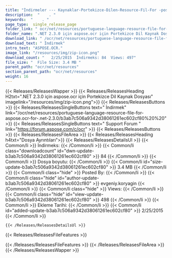 ```yaml
---
title: "İndirmeler --- Kaynaklar-Portekizce-Dilen-Resource-Fil-For -pose.OCR-FOR-.NET-2.3.0." 
description:  "    . " 
keywords:  "    . " 
page_type:  single_release_page
folder_link: " ocr/net/resources/portuguese-language-resource-file-for-aspose.ocr-for-.net-2.3.0/"
folder_name: ".NET 2.3.0 için aspose.ocr için Portekizce Dil Kaynak Dosyası"
download_link: " /ocr/net/resources/portuguese-language-resource-file-for-aspose.ocr-for-.net-2.3.0/b3ab7c506a9342d38061261ec602cf80"
download_text: " İndirmek"
intro_text: "ASPOSE.OCR."
image_link: "/resources/img/zip-icon.png"
download_count: "   2/25/2015  İndirmeks: 84  Views: 497"
file_size: "  File Size: 3.4 MB "
parent_path: "ocr/net/resources"
section_parent_path: "ocr/net/resources"
weight: 16
---
```


{{< Releases/ReleasesWapper >}}
  {{< Releases/ReleasesHeading H2txt=".NET 2.3.0 için aspose.ocr için Portekizce Dil Kaynak Dosyası" imagelink="/resources/img/zip-icon.png">}}
  {{< Releases/ReleasesButtons >}}
    {{< Releases/ReleasesSingleButtons text=" İndirmek" link="/ocr/net/resources/portuguese-language-resource-file-for-aspose.ocr-for-.net-2.3.0/b3ab7c506a9342d38061261ec602cf80%20%20" >}}
    {{< Releases/ReleasesSingleButtons text=" Support Forum " link="https://forum.aspose.com/c/ocr" >}}
  {{< Releases/ReleasesButtons >}}
  {{< Releases/ReleasesFileArea >}}
    {{< Releases/ReleasesHeading h4txt="Dosya Ayrıntıları">}}
    {{< Releases/ReleasesDetailsUl >}}
            {{< Common/li  >}} İndirmeks: {{< /Common/li >}} 
      {{< Common/li class="downloadcount" id="dwn-update-b3ab7c506a9342d38061261ec602cf80" >}} 84 {{< /Common/li >}} 
      {{< Common/li  >}} Dosya boyutu: {{< /Common/li >}} 
      {{< Common/li id="size-update-b3ab7c506a9342d38061261ec602cf80" >}} 3.4 MB {{< /Common/li >}} 
      {{< Common/li  class="hide" >}} Posted By: {{< /Common/li >}} 
      {{< Common/li class="hide" id="author-update-b3ab7c506a9342d38061261ec602cf80" >}} evgeniy.koryagin {{< /Common/li >}} 
      {{< Common/li class="hide"  >}} Views: {{< /Common/li >}} 
      {{< Common/li class="hide" id="view-update-b3ab7c506a9342d38061261ec602cf80" >}} 498 {{< /Common/li >}} 
      {{< Common/li  >}} Ekleme Tarihi: {{< /Common/li >}} 
      {{< Common/li id="added-update-b3ab7c506a9342d38061261ec602cf80" >}} 2/25/2015 {{< /Common/li >}} 

    {{< /Releases/ReleasesDetailsUl >}}

  {{< Releases/ReleasesFileFeatures >}}
      
  {{< /Releases/ReleasesFileFeatures >}}
 {{< /Releases/ReleasesFileArea >}}
{{< /Releases/ReleasesWapper >}}


